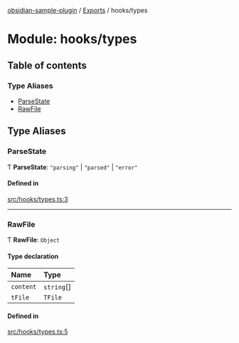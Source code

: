 [obsidian-sample-plugin](../README.md) / [Exports](../modules.md) / hooks/types

# Module: hooks/types

## Table of contents

### Type Aliases

- [ParseState](hooks_types.md#parsestate)
- [RawFile](hooks_types.md#rawfile)

## Type Aliases

### ParseState

Ƭ **ParseState**: ``"parsing"`` \| ``"parsed"`` \| ``"error"``

#### Defined in

[src/hooks/types.ts:3](https://github.com/dromse/personal-grind-manager/blob/781019d/src/hooks/types.ts#L3)

___

### RawFile

Ƭ **RawFile**: `Object`

#### Type declaration

| Name | Type |
| :------ | :------ |
| `content` | `string`[] |
| `tFile` | `TFile` |

#### Defined in

[src/hooks/types.ts:5](https://github.com/dromse/personal-grind-manager/blob/781019d/src/hooks/types.ts#L5)
